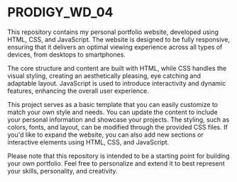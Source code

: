 # PRODIGY_WD_04

This repository contains my personal portfolio website, developed using HTML, CSS, and JavaScript. The website is designed to be fully responsive, ensuring that it delivers an optimal viewing experience across all types of devices, from desktops to smartphones.

The core structure and content are built with HTML, while CSS handles the visual styling, creating an aesthetically pleasing, eye catching and adaptable layout. JavaScript is used to introduce interactivity and dynamic features, enhancing the overall user experience.

This project serves as a basic template that you can easily customize to match your own style and needs. You can update the content to include your personal information and showcase your projects. The styling, such as colors, fonts, and layout, can be modified through the provided CSS files. If you'd like to expand the website, you can also add new sections or interactive elements using HTML, CSS, and JavaScript.

Please note that this repository is intended to be a starting point for building your own portfolio. Feel free to personalize and extend it to best represent your skills, personality, and creativity.
